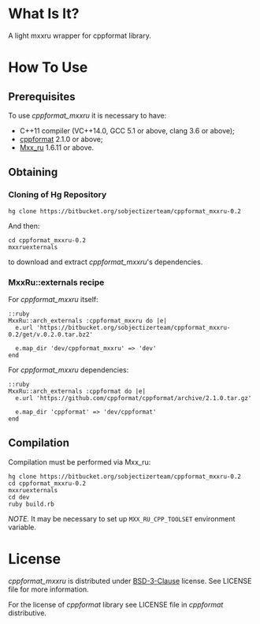 # What Is It?

A light mxxru wrapper for cppformat library.

# How To Use

## Prerequisites

To use *cppformat_mxxru* it is necessary to have:

* C++11 compiler (VC++14.0, GCC 5.1 or above, clang 3.6 or above);
* [cppformat](cppformat.github.io) 2.1.0 or above;
* [Mxx_ru](https://sourceforge.net/projects/mxxru/) 1.6.11 or above.

## Obtaining

### Cloning of Hg Repository

```
hg clone https://bitbucket.org/sobjectizerteam/cppformat_mxxru-0.2
```
And then:
```
cd cppformat_mxxru-0.2
mxxruexternals
```
to download and extract *cppformat_mxxru*'s dependencies.

### MxxRu::externals recipe

For *cppformat_mxxru* itself:
~~~~~
::ruby
MxxRu::arch_externals :cppformat_mxxru do |e|
  e.url 'https://bitbucket.org/sobjectizerteam/cppformat_mxxru-0.2/get/v.0.2.0.tar.bz2'

  e.map_dir 'dev/cppformat_mxxru' => 'dev'
end
~~~~~
For *cppformat_mxxru* dependencies:
~~~~~
::ruby
MxxRu::arch_externals :cppformat do |e|
  e.url 'https://github.com/cppformat/cppformat/archive/2.1.0.tar.gz'

  e.map_dir 'cppformat' => 'dev/cppformat'
end
~~~~~

## Compilation

Compilation must be performed via Mxx_ru:
```
hg clone https://bitbucket.org/sobjectizerteam/cppformat_mxxru-0.2
cd cppformat_mxxru-0.2
mxxruexternals
cd dev
ruby build.rb
```
*NOTE.* It may be necessary to set up `MXX_RU_CPP_TOOLSET` environment variable.

# License

*cppformat_mxxru* is distributed under
[BSD-3-Clause](http://spdx.org/licenses/BSD-3-Clause.html) license. See LICENSE
file for more information.

For the license of *cppformat* library see LICENSE file in *cppformat*
distributive.

